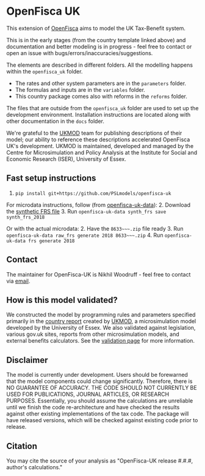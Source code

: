 # OpenFisca UK

This extension of [OpenFisca](https://github.com/openfisca/country-template) aims to model the UK Tax-Benefit system.

This is in the early stages (from the country template linked above) and documentation and better modeling is in progress - feel free to contact or open an issue with bugs/errors/inaccuracies/suggestions.

The elements are described in different folders. All the modelling happens within the `openfisca_uk` folder.

- The rates and other system parameters are in the `parameters` folder.
- The formulas and inputs are in the `variables` folder.
- This country package comes also with reforms in the `reforms` folder.

The files that are outside from the `openfisca_uk` folder are used to set up the development environment. Installation instructions are located along with other documentation in the ```docs``` folder.

We're grateful to the [UKMOD](https://www.iser.essex.ac.uk/research/projects/ukmod) team for publishing descriptions of their model; our ability to reference these descriptions accelerated OpenFisca UK's development. UKMOD is maintained, developed and managed by the Centre for Microsimulation and Policy Analysis at the Institute for Social and Economic Research (ISER), University of Essex.

## Fast setup instructions

1. `pip install git+https://github.com/PSLmodels/openfisca-uk`

For microdata instructions, follow (from [openfisca-uk-data](https://github.com/nikhilwoodruff/openfisca-uk-data)):
2. Download the [synthetic FRS file](https://github.com/nikhilwoodruff/openfisca-uk-data/releases/download/synth-frs/synth_frs_2018.h5)
3. Run `openfisca-uk-data synth_frs save synth_frs_2018`

Or with the actual microdata:
2. Have the `8633~~~.zip` file ready
3. Run `openfisca-uk-data raw_frs generate 2018 8633~~~.zip`
4. Run `openfisca-uk-data frs generate 2018`

## Contact

The maintainer for OpenFisca-UK is Nikhil Woodruff - feel free to contact via [email](mailto:nikhil.woodruff@ubicenter.org).

## How is this model validated?

We constructed the model by programming rules and parameters specified primarily in the [country report](https://www.iser.essex.ac.uk/research/publications/working-papers/cempa/cempa7-20.pdf) created by [UKMOD](https://www.iser.essex.ac.uk/research/projects/ukmod), a microsimulation model developed by the University of Essex. We also validated against legislation, various gov.uk sites, reports from other microsimulation models, and external benefits calculators. See the [validation page](https://pslmodels.github.io/openfisca-uk/validation.html) for more information.

## Disclaimer

The model is currently under development. Users should be forewarned that the
model components could change significantly. Therefore, there is NO GUARANTEE
OF ACCURACY. THE CODE SHOULD NOT CURRENTLY BE USED FOR PUBLICATIONS, JOURNAL
ARTICLES, OR RESEARCH PURPOSES. Essentially, you should assume the calculations are unreliable until we finish the code re-architecture and have checked the results against other existing implementations of the tax code. The package will have released versions, which will be checked against existing code prior to release.

## Citation

You may cite the source of your analysis as "OpenFisca-UK release #.#.#, author's calculations."
